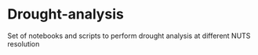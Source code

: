 # Drought-analysis
Set of notebooks and scripts to perform drought analysis at different NUTS resolution
